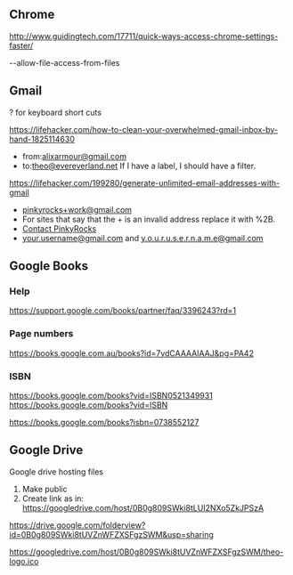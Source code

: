 
## Chrome

http://www.guidingtech.com/17711/quick-ways-access-chrome-settings-faster/

--allow-file-access-from-files


## Gmail

? for keyboard short cuts

https://lifehacker.com/how-to-clean-your-overwhelmed-gmail-inbox-by-hand-1825114630

* from:alixarmour@gmail.com
* to:theo@evereverland.net
If I have a label, I should have a filter.

https://lifehacker.com/199280/generate-unlimited-email-addresses-with-gmail

* pinkyrocks+work@gmail.com
* For sites that say that the + is an invalid address replace it with %2B.
* <a href="mailto:pinkyrocks%2Bwork@gmail.com">Contact PinkyRocks</a>
* your.username@gmail.com and y.o.u.r.u.s.e.r.n.a.m.e@gmail.com


## Google Books

### Help

https://support.google.com/books/partner/faq/3396243?rd=1

### Page numbers

https://books.google.com.au/books?id=7ydCAAAAIAAJ&pg=PA42

### ISBN

https://books.google.com/books?vid=ISBN0521349931
https://books.google.com/books?vid=ISBN

https://books.google.com/books?isbn=0738552127

## Google Drive
Google drive hosting files

1. Make public
2. Create link as in: https://googledrive.com/host/0B0g809SWki8tLUI2NXo5ZkJPSzA

https://drive.google.com/folderview?id=0B0g809SWki8tUVZnWFZXSFgzSWM&usp=sharing

https://googledrive.com/host/0B0g809SWki8tUVZnWFZXSFgzSWM/theo-logo.ico
